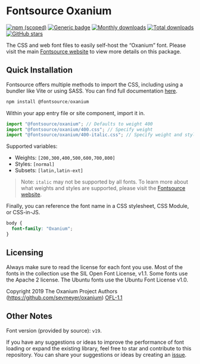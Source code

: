 # Fontsource Oxanium

[![npm (scoped)](https://img.shields.io/npm/v/@fontsource/oxanium?color=brightgreen)](https://www.npmjs.com/package/@fontsource/oxanium) [![Generic badge](https://img.shields.io/badge/fontsource-passing-brightgreen)](https://github.com/fontsource/fontsource) [![Monthly downloads](https://badgen.net/npm/dm/@fontsource/oxanium)](https://github.com/fontsource/fontsource) [![Total downloads](https://badgen.net/npm/dt/@fontsource/oxanium)](https://github.com/fontsource/fontsource) [![GitHub stars](https://img.shields.io/github/stars/fontsource/fontsource.svg?style=social&label=Star)](https://github.com/fontsource/fontsource/stargazers)

The CSS and web font files to easily self-host the “Oxanium” font. Please visit the main [Fontsource website](https://fontsource.org/fonts/oxanium) to view more details on this package.

## Quick Installation

Fontsource offers multiple methods to import the CSS, including using a bundler like Vite or using SASS. You can find full documentation [here](https://fontsource.org/docs/getting-started/introduction).

```javascript
npm install @fontsource/oxanium
```

Within your app entry file or site component, import it in.

```javascript
import "@fontsource/oxanium"; // Defaults to weight 400
import "@fontsource/oxanium/400.css"; // Specify weight
import "@fontsource/oxanium/400-italic.css"; // Specify weight and style
```

Supported variables:
- Weights: `[200,300,400,500,600,700,800]`
- Styles: `[normal]`
- Subsets: `[latin,latin-ext]`

> Note: `italic` may not be supported by all fonts. To learn more about what weights and styles are supported, please visit the [Fontsource website](https://fontsource.org/fonts/oxanium).

Finally, you can reference the font name in a CSS stylesheet, CSS Module, or CSS-in-JS.

```css
body {
  font-family: "Oxanium";
}
```

## Licensing
Always make sure to read the license for each font you use. Most of the fonts in the collection use the SIL Open Font License, v1.1. Some fonts use the Apache 2 license. The Ubuntu fonts use the Ubuntu Font License v1.0.

Copyright 2019 The Oxanium Project Authors (https://github.com/sevmeyer/oxanium)
[OFL-1.1](https://openfontlicense.org)

## Other Notes
Font version (provided by source): `v19`.

If you have any suggestions or ideas to improve the performance of font loading or expand the existing library, feel free to star and contribute to this repository. You can share your suggestions or ideas by creating an [issue](https://github.com/fontsource/fontsource/issues).